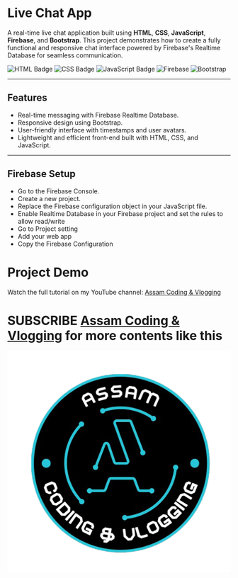 # Live Chat App
A real-time live chat application built using **HTML**, **CSS**, **JavaScript**, **Firebase**, and **Bootstrap**. This project demonstrates how to create a fully functional and responsive chat interface powered by Firebase's Realtime Database for seamless communication.

![HTML Badge](https://img.shields.io/badge/HTML-red) ![CSS Badge](https://img.shields.io/badge/CSS-blue) ![JavaScript Badge](https://img.shields.io/badge/JS-yellow) ![Firebase](https://img.shields.io/badge/firebase-orange?logo=firebase) ![Bootstrap](https://img.shields.io/badge/bootstrap-blueviolet?logo=bootstrap&logoColor=white)

---

## Features
- Real-time messaging with Firebase Realtime Database.  
- Responsive design using Bootstrap.  
- User-friendly interface with timestamps and user avatars.  
- Lightweight and efficient front-end built with HTML, CSS, and JavaScript.

---

## Firebase Setup
- Go to the Firebase Console.
- Create a new project.
- Replace the Firebase configuration object in your JavaScript file.
- Enable Realtime Database in your Firebase project and set the rules to allow read/write
- Go to Project setting
- Add your web app
- Copy the Firebase Configuration 

# Project Demo
Watch the full tutorial on my YouTube channel: [Assam Coding & Vlogging](https://youtu.be/5DObdvKKDsE)

# SUBSCRIBE [Assam Coding & Vlogging](https://www.youtube.com/@AssamCodingVlogging) for more contents like this
![Logo](Logo.png)
